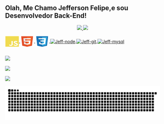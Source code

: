 ## Olah, Me Chamo Jefferson Felipe,e sou Desenvolvedor Back-End!

<div align="center">

  <a href="https://github.com/Jefferson-FelipeS">
  <img height="180em" src="https://github-readme-stats.vercel.app/api?username=Jefferson-FelipeS&show_icons=true&theme=dracula&include_all_commits=true&count_private=true"/>
  <img height="180em" src="https://github-readme-stats.vercel.app/api/top-langs/?username=Jefferson-FelipeS&layout=compact&langs_count=7&theme=dracula"/>
  
</div>

<div style="display: inline_block"><br>

  <img align="center" alt="Jeff-Js" height="35" width="45" src="https://raw.githubusercontent.com/devicons/devicon/master/icons/javascript/javascript-plain.svg">

  <img align="center" alt="Jeff-HTML" height="35" width="45" src="https://raw.githubusercontent.com/devicons/devicon/master/icons/html5/html5-original.svg">

  <img align="center" alt="Jeff-CSS" height="35" width="45" src="https://raw.githubusercontent.com/devicons/devicon/master/icons/css3/css3-original.svg">

  <img align="center" alt="Jeff-node" height="64" width="50" src="https://cdn.jsdelivr.net/gh/devicons/devicon/icons/nodejs/nodejs-plain.svg" />

  <img align="center" alt="Jeff-git" height="40" width="50" src="https://cdn.jsdelivr.net/gh/devicons/devicon/icons/git/git-plain.svg" />

  <img align="center" alt="Jeff-mysql" height="70" width="70" src="https://cdn.jsdelivr.net/gh/devicons/devicon/icons/mysql/mysql-original-wordmark.svg" />
          
          
          

  <!-- <img align="center" alt="Jeff-Ts" height="30" width="40" src="https://raw.githubusercontent.com/devicons/devicon/master/icons/typescript/typescript-plain.svg">
  <img align="center" alt="Jeff-React" height="30" width="40" src="https://raw.githubusercontent.com/devicons/devicon/master/icons/react/react-original.svg"> 
  <img align="center" alt="Jeff-Python" height="30" width="40" src="https://raw.githubusercontent.com/devicons/devicon/master/icons/python/python-original.svg">
  <img align="center" alt="Jeff-Csharp" height="30" width="40" src="https://raw.githubusercontent.com/devicons/devicon/master/icons/csharp/csharp-original.svg"> 
  <img align="right" alt="Jeff-pic" height="150" style="border-radius:50px;" src="https://media.discordapp.net/attachments/639956127056134178/890373478988013628/Publicacoes_Instagram_1_1.png?width=676&height=676"> -->

</div>
  
  ##
 
<div> 
  
  <a href="https://instagram.com/Jefferson-FelipeS" target="_blank"><img src="https://img.shields.io/badge/-Instagram-%23E4405F?style=for-the-badge&logo=instagram&logoColor=white" target="_blank"></a>

  <!-- <a href="https://www.twitch.tv/Jefferson-FelipeS" target="_blank"><img src="https://img.shields.io/badge/Twitch-9146FF?style=for-the-badge&logo=twitch&logoColor=white" target="_blank"></a>

  <a href="https://discord.gg/wagxzStdcR" target="_blank"><img src="https://img.shields.io/badge/Discord-7289DA?style=for-the-badge&logo=discord&logoColor=white" target="_blank"></a> -->

  <a href = "mailto:Jeffersonthm1@gmail.com"><img src="https://img.shields.io/badge/-Gmail-%23333?style=for-the-badge&logo=gmail&logoColor=white" target="_blank"></a>

  <a href="https://www.linkedin.com/in/jefferson-felipe-791732211/" target="_blank"><img src="https://img.shields.io/badge/-LinkedIn-%230077B5?style=for-the-badge&logo=linkedin&logoColor=white" target="_blank"></a> 
 
  ![Snake animation](https://github.com/Jefferson-FelipeS/Jefferson-FelipeS/blob/output/github-contribution-grid-snake.svg)
 
</div>